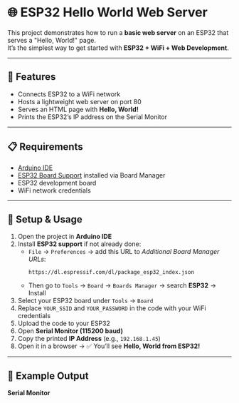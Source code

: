 # 🌐 ESP32 Hello World Web Server

This project demonstrates how to run a **basic web server** on an ESP32 that serves a "Hello, World!" page.  
It’s the simplest way to get started with **ESP32 + WiFi + Web Development**.

---

## 🚀 Features
- Connects ESP32 to a WiFi network  
- Hosts a lightweight web server on port 80  
- Serves an HTML page with **Hello, World!**  
- Prints the ESP32’s IP address on the Serial Monitor  

---

## 📋 Requirements
- [Arduino IDE](https://www.arduino.cc/en/software)  
- [ESP32 Board Support](https://github.com/espressif/arduino-esp32) installed via Board Manager  
- ESP32 development board  
- WiFi network credentials  

---

## 🔧 Setup & Usage
1. Open the project in **Arduino IDE**  
2. Install **ESP32 support** if not already done:
   - `File` → `Preferences` → add this URL to *Additional Board Manager URLs*:  
     ```
     https://dl.espressif.com/dl/package_esp32_index.json
     ```
   - Then go to `Tools` → `Board` → `Boards Manager` → search **ESP32** → Install  
3. Select your ESP32 board under `Tools` → `Board`  
4. Replace `YOUR_SSID` and `YOUR_PASSWORD` in the code with your WiFi credentials  
5. Upload the code to your ESP32  
6. Open **Serial Monitor (115200 baud)**  
7. Copy the printed **IP Address** (e.g., `192.168.1.45`)  
8. Open it in a browser → ✅ You’ll see **Hello, World from ESP32!**  

---

## 📜 Example Output
**Serial Monitor**
